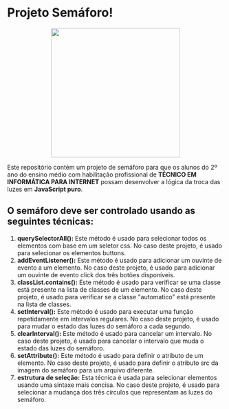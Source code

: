 # Projeto Semáforo!

<p align="center">
  <img src="https://github.com/ProfKeRibeiro/semaforo/assets/133296861/40eb6d04-55a6-4ca0-ade9-9a6c0ceb8674" width=300px/>
</p>

Este repositório contém um projeto de semáforo para que os alunos do 2º ano do ensino médio com habilitação profissional de **TÉCNICO EM INFORMÁTICA PARA INTERNET** possam desenvolver a lógica da troca das luzes em **JavaScript puro**.


## O semáforo deve ser controlado usando as seguintes técnicas:
1. **querySelectorAll():** Este método é usado para selecionar todos os elementos com base em um seletor css. No caso deste projeto, é usado para selecionar os elementos buttons. 
2. **addEventListener():** Este método é usado para adicionar um ouvinte de evento a um elemento. No caso deste projeto, é usado para adicionar um ouvinte de evento click dos três botões disponíveis.
3. **classList.contains():** Este método é usado para verificar se uma classe está presente na lista de classes de um elemento. No caso deste projeto, é usado para verificar se a classe "automatico" está presente na lista de classes.
4. **setInterval():** Este método é usado para executar uma função repetidamente em intervalos regulares. No caso deste projeto, é usado para mudar o estado das luzes do semáforo a cada segundo. 
5. **clearInterval():** Este método é usado para cancelar um intervalo. No caso deste projeto, é usado para cancelar o intervalo que muda o estado das luzes do semáforo. 
6. **setAttribute():** Este método é usado para definir o atributo de um elemento. No caso deste projeto, é usado para definir o atributo src da imagem do semáforo para um arquivo diferente. 
7. **estrutura de seleção:** Esta técnica é usada para selecionar elementos usando uma sintaxe mais concisa. No caso deste projeto, é usado para selecionar a mudança dos três círculos que representam as luzes do semáforo.
